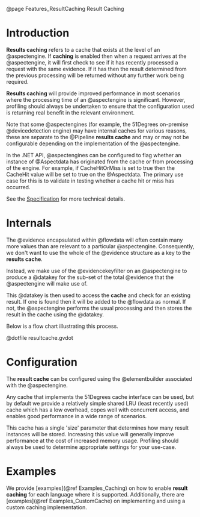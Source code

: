 @page Features_ResultCaching Result Caching

# Introduction

**Results caching** refers to a cache that exists at the level of an @aspectengine.
If **caching** is enabled then when a request arrives at the @aspectengine, it will first check
to see if it has recently processed a request with the same evidence. If it has then the 
result determined from the previous processing will be returned without any further work
being required.

**Results caching** will provide improved performance in most scenarios where the processing
time of an @aspectengine is significant. However, profiling should always be undertaken to 
ensure that the configuration used is returning real benefit in the relevant environment.

Note that some @aspectengines (for example, the 51Degrees on-premise @devicedetection engine) 
may have internal caches for various reasons, these are separate to the @Pipeline 
**results cache** and may or may not be configurable depending on the implementation of the @aspectengine.

In the .NET API, @aspectengines can be configured to flag whether an instance of
@Aspectdata has originated from the cache or from processing of the engine. For example, 
if CacheHitOrMiss is set to true then the CacheHit value will be set to true
on the @Aspectdata. The primary use case for this is to validate in testing 
whether a cache hit or miss has occurred.

See the
[Specification](https://github.com/51Degrees/specifications/blob/main/pipeline-specification/features/caching.md)
for more technical details.

# Internals

The @evidence encapsulated within @flowdata will often contain many more values than are relevant 
to a particular @aspectengine. Consequently, we don't want to use the whole of the @evidence 
structure as a key to the **results cache**.

Instead, we make use of the @evidencekeyfilter on an @aspectengine to produce a
@datakey for the sub-set of the total @evidence that the @aspectengine will make use of.

This @datakey is then used to access the **cache** and check for an existing result.
If one is found then it will be added to the @flowdata as normal. 
If not, the @aspectengine performs the usual processing and then stores the result 
in the cache using the @datakey.

Below is a flow chart illustrating this process. 

@dotfile resultcache.gvdot

# Configuration

The **result cache** can be configured using the @elementbuilder associated with the @aspectengine.

Any cache that implements the 51Degrees cache interface can be used, but by default we provide
a relatively simple shared LRU (least recently used) cache which has a low overhead, copes 
well with concurrent access, and enables good performance in a wide range of scenarios.

This cache has a single 'size' parameter that determines how many result instances will be stored.
Increasing this value will generally improve performance at the cost of increased memory usage. 
Profiling should always be used to determine appropriate settings for your use-case.

# Examples

We provide [examples](@ref Examples_Caching) on how to enable **result caching** for each language 
where it is supported.
Additionally, there are [examples](@ref Examples_CustomCache) on implementing and using a custom 
caching implementation.
